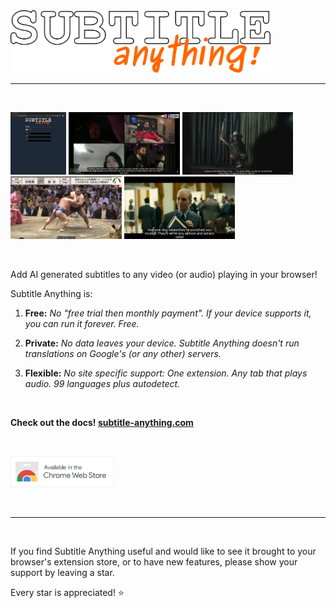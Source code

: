 <img src="docs/src/assets/logo.svg" height=100 alt="Subtitle Anything!" />

<hr />
<br />

<p>
  <img src="docs/src/assets/thumbs/subtitle-anything-options.webp" height=100 alt="Options page" />
  <img src="docs/src/assets/thumbs/live-call-with-friends.webp" height=100 alt="Demo screenshot, live stream" />
  <img src="docs/src/assets/thumbs/pink-pony.webp" height=100 alt="Demo screenshot, music video" />
  <img src="docs/src/assets/thumbs/sumo.webp" height=100 alt="Demo screenshot, sports" />
  <img src="docs/src/assets/thumbs/salmon-and-potato-salad.webp" height=100 alt="Demo screenshot, movie" />
</p>

<br />

Add AI generated subtitles to any video (or audio) playing in your browser!

Subtitle Anything is:

1. **Free:**
*No "free trial then monthly payment". If your device supports it, you can run it forever. Free.*

2. **Private:**
*No data leaves your device. Subtitle Anything doesn't run translations on Google's (or any other) servers.*

3. **Flexible:**
*No site specific support: One extension. Any tab that plays audio. 99 languages plus autodetect.*

<br />

**Check out the docs! [subtitle-anything.com](https://www.subtitle-anything.com)**

<br />

<a href="https://chromewebstore.google.com/detail/subtitle-anything/ipfbhnkkjbafekefiifigffaelgffaed"><img src="docs/src/assets/download/chrome.png" height=50 alt="Available in the Chrome Web Store" /></a>

<br />
<hr />
<br />

If you find Subtitle Anything useful and would like to see it brought to your browser's extension store, or to have new features, please show your support by leaving a star.

Every star is appreciated! ⭐

